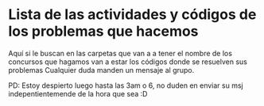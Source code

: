 # Lista de las actividades y códigos de los problemas que hacemos

Aquí si le buscan en las carpetas que van a a tener el nombre de los concursos que hagamos van a estar los códigos donde se resuelven sus problemas
Cualquier duda manden un mensaje al grupo.


PD: Estoy despierto luego hasta las 3am o 6, no duden en enviar su msj indepentientemende de la hora que sea :D
